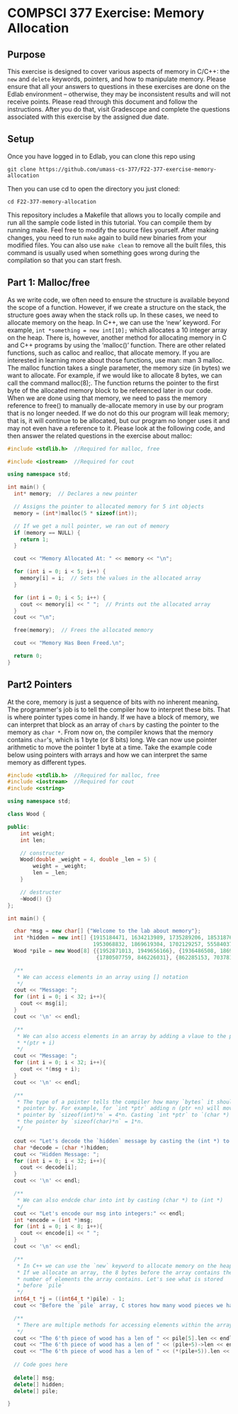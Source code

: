 # COMPSCI 377 Exercise: Memory Allocation

## Purpose
This exercise is designed to cover various aspects of memory in C/C++: the `new` and `delete` keywords, pointers, and how to manipulate memory. Please ensure that all your answers to questions in these exercises are done on the Edlab environment – otherwise, they may be inconsistent results and will not receive points. Please read through this document and follow the instructions. After you do that, visit Gradescope and complete the questions associated with this exercise by the assigned due date.

## Setup
Once you have logged in to Edlab, you can clone this repo using
```
git clone https://github.com/umass-cs-377/F22-377-exercise-memory-allocation
```
Then you can use cd to open the directory you just cloned:
```
cd F22-377-memory-allocation
```
This repository includes a Makefile that allows you to locally compile and run all the sample code listed in this tutorial. You can compile them by running make. Feel free to modify the source files yourself. After making changes, you need to run `make` again to build new binaries from your modified files. You can also use `make clean` to remove all the built files, this command is usually used when something goes wrong during the compilation so that you can start fresh.


## Part 1: Malloc/free
As we write code, we often need to ensure the structure is available beyond the scope of a function. However, if we create a structure on the stack, the structure goes away when the stack rolls up. In these cases, we need to allocate memory on the heap. In C++, we can use the ‘new’ keyword. For example, `int *something = new int[10];` which allocates a 10 integer array on the heap. There is, however, another method for allocating memory in C and C++ programs by using the ‘malloc()’ function. There are other related functions, such as calloc and realloc, that allocate memory. If you are interested in learning more about those functions, use man: man 3 malloc. The malloc function takes a single parameter, the memory size (in bytes) we want to allocate. For example, if we would like to allocate 8 bytes, we can call the command malloc(8);. The function returns the pointer to the first byte of the allocated memory block to be referenced later in our code. When we are done using that memory, we need to pass the memory reference to free() to manually de-allocate memory in use by our program that is no longer needed. If we do not do this our program will leak memory; that is, it will continue to be allocated, but our program no longer uses it and may not even have a reference to it. Please look at the following code, and then answer the related questions in the exercise about malloc:

```c++
#include <stdlib.h>  //Required for malloc, free

#include <iostream>  //Required for cout

using namespace std;

int main() {
  int* memory;  // Declares a new pointer

  // Assigns the pointer to allocated memory for 5 int objects
  memory = (int*)malloc(5 * sizeof(int));

  // If we get a null pointer, we ran out of memory
  if (memory == NULL) {
    return 1;
  }

  cout << "Memory Allocated At: " << memory << "\n";

  for (int i = 0; i < 5; i++) {
    memory[i] = i;  // Sets the values in the allocated array
  }

  for (int i = 0; i < 5; i++) {
    cout << memory[i] << " ";  // Prints out the allocated array
  }
  cout << "\n";

  free(memory);  // Frees the allocated memory

  cout << "Memory Has Been Freed.\n";

  return 0;
}
```

## Part2 Pointers 

At the core, memory is just a sequence of bits with no inherent meaning. The programmer's job is to tell the compiler how to interpret these bits. That is where pointer types come in handy. If we have a block of memory, we can interpret that block as an array of `char`s by casting the pointer to the memory as `char *`. From now on, the compiler knows that the memory contains `char`'s, which is 1 byte (or 8 bits) long. We can now use pointer arithmetic to move the pointer 1 byte at a time. Take the example code below using pointers with arrays and how we can interpret the same memory as different types.

```c++
#include <stdlib.h>  //Required for malloc, free
#include <iostream>  //Required for cout
#include <cstring>

using namespace std;

class Wood {

public:
    int weight;
    int len;

    // constructer 
    Wood(double _weight = 4, double _len = 5) {
        weight = _weight;
        len = _len;
    }

    // destructer 
    ~Wood() {}
};

int main() {

  char *msg = new char[] {"Welcome to the lab about memory"};
  int *hidden = new int[] {1915184471, 1634213989, 1735289206, 1853187616,
                           1953068832, 1869619304, 1702129257, 555840370};
  Wood *pile = new Wood[8] {{1952871013, 1949656166}, {1936486508, 1869049199},
                            {1780507759, 846226031}, {862285153, 7037810}};

  /**
   * We can access elements in an array using [] notation
   */
  cout << "Message: ";
  for (int i = 0; i < 32; i++){
    cout << msg[i];
  }
  cout << '\n' << endl;

  /**
   * We can also access elements in an array by adding a vlaue to the pointer 
   * *(ptr + i)
   */
  cout << "Message: ";
  for (int i = 0; i < 32; i++){
    cout << *(msg + i);
  }
  cout << '\n' << endl;

  /**
   * The type of a pointer tells the compiler how many `bytes` it should move the
   * pointer by. For example, for `int *ptr` adding n (ptr +n) will move the 
   * pointer by `sizeof(int)*n` = 4*n. Casting `int *ptr` to `(char *) will only
   * the pointer by `sizeof(char)*n` = 1*n.
   */

  cout << "Let's decode the `hidden` message by casting the (int *) to (char *)" << endl;
  char *decode = (char *)hidden;
  cout << "Hidden Message: ";
  for (int i = 0; i < 32; i++){
    cout << decode[i];
  }
  cout << '\n' << endl;

  /**
   * We can also endcde char into int by casting (char *) to (int *)
   */ 
  cout << "Let's encode our msg into integers:" << endl;
  int *encode = (int *)msg;
  for (int i = 0; i < 8; i++){
    cout << encode[i] << " ";
  }
  cout << '\n' << endl;

  /**
   * In C++ we can use the `new` keyword to allocate memory on the heap.
   * If we allocate an array, the 8 bytes before the array contains the 
   * number of elements the array contains. Let's see what is stored
   * before `pile`
   */
  int64_t *j = ((int64_t *)pile) - 1;
  cout << "Before the `pile` array, C stores how many wood pieces we have: pile[" << *j << "]" << endl;

  /**
   * There are multiple methods for accessing elements within the array.
   */
  cout << "The 6'th piece of wood has a len of " << pile[5].len << endl;
  cout << "The 6'th piece of wood has a len of " << (pile+5)->len << endl;
  cout << "The 6'th piece of wood has a len of " << (*(pile+5)).len << endl;
  
  // Code goes here
  
  delete[] msg;
  delete[] hidden;
  delete[] pile;

}
```
